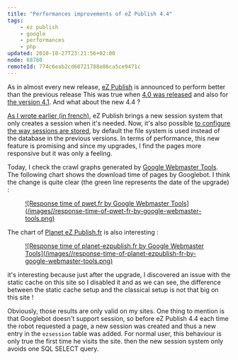 ```yaml
---
title: "Performances improvements of eZ Publish 4.4"
tags:
    - ez publish
    - google
    - performances
    - php
updated: 2010-10-27T23:21:56+02:00
node: 68760
remoteId: 774c6eab2cd60721788e86ca5ce9471c
---
```


As in almost every new release, [eZ Publish](/tag/ez+publish) is announced to perform better than the previous release This was true when [4.0 was released](/post/comparaison-de-performances-entre-ez-publish-4-0-1-et-4-1) and also for [the version 4.1](/post/comparaison-de-performances-entre-ez-publish-4-0-1-et-4-1). And what about the new 4.4 ?


[As I wrote earlier (in french)](/post/mise-a-jour-de-pwet-fr-et-planet-ezpublish-fr-vers-ez-publish-4-4), eZ Publish brings a new session system that only creates a session when it's needed. Now, it's also possible [to configure the way sessions are stored](http://doc.ez.no/eZ-Publish/Technical-manual/4.x/Reference/Configuration-files/site.ini/Session/Handler), by default the file system is used instead of the database in the previous versions. In terms of performance, this new feature is promising and since my upgrades, I find the pages more responsive but it was only a feeling.


Today, I check the crawl graphs generated by [Google Webmaster Tools](https://www.google.com/webmasters/tools). The following chart shows the download time of pages by Googlebot. I think the change is quite clear (the green line represents the date of the upgrade) :

<figure class="object-center"><a href="/images/response-time-of-pwet-fr-by-google-webmaster-tools.png">![Response time of pwet.fr by Google Webmaster Tools](/images//response-time-of-pwet-fr-by-google-webmaster-tools.png)
</a></figure>


The chart of [Planet eZ Publish.fr](http://www.planet-ezpublish.fr) is also interesting :

<figure class="object-center"><a href="/images/response-time-of-planet-ezpublish-fr-by-google-webmaster-tools.png">![Response time of planet-ezpublish.fr by Google Webmaster Tools](/images//response-time-of-planet-ezpublish-fr-by-google-webmaster-tools.png)
</a></figure>


it's interesting because just after the upgrade, I discovered an issue with the static cache on t﻿his site so I disabled it and as we can see, the difference between the static cache setup and the classical setup is not that big on this site !


Obviously, those results are only valid on my sites.&nbsp;One thing to mention is that Googlebot doesn't support session, so before eZ Publish 4.4 each time the robot requested a page, a new session was created and thus a new entry in the <code>ezsession</code>
 table was added. For normal user, this behaviour is only true the first time he visits the site. then the new session system only avoids one SQL SELECT query.

